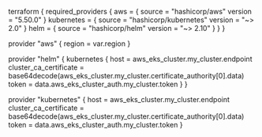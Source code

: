 
terraform {
  required_providers {
    aws = {
      source  = "hashicorp/aws"
      version = "5.50.0"
    }
    kubernetes = {
      source  = "hashicorp/kubernetes"
      version = "~> 2.0"
    }
    helm = {
      source  = "hashicorp/helm"
      version = "~> 2.10"
    }
  }
}

provider "aws" {
  region = var.region
}



provider "helm" {
  kubernetes {
    host                   = aws_eks_cluster.my_cluster.endpoint
    cluster_ca_certificate = base64decode(aws_eks_cluster.my_cluster.certificate_authority[0].data)
    token                  = data.aws_eks_cluster_auth.my_cluster.token
  }
}

provider "kubernetes" {
  host                   = aws_eks_cluster.my_cluster.endpoint
  cluster_ca_certificate = base64decode(aws_eks_cluster.my_cluster.certificate_authority[0].data)
  token                  = data.aws_eks_cluster_auth.my_cluster.token
}

